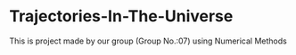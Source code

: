 # Trajectories-In-The-Universe
This is project made by our group (Group No.:07) using Numerical Methods
